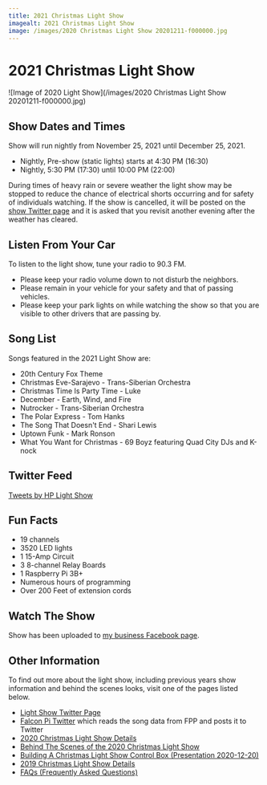 ```yaml
---
title: 2021 Christmas Light Show
imagealt: 2021 Christmas Light Show
image: /images/2020 Christmas Light Show 20201211-f000000.jpg
---
```


# 2021 Christmas Light Show

![Image of 2020 Light Show](/images/2020 Christmas Light Show 20201211-f000000.jpg)

## Show Dates and Times

Show will run nightly from November 25, 2021 until December 25, 2021.

* Nightly, Pre-show (static lights) starts at 4:30 PM (16:30)
* Nightly, 5:30 PM (17:30) until 10:00 PM (22:00)

During times of heavy rain or severe weather the light show may be stopped to reduce the
chance of electrical shorts occurring and for safety of individuals watching.
If the show is cancelled, it will be posted on the
<a href="https://twitter.com/hplightshow" target="_blank">show Twitter page</a> and
it is asked that you revisit another evening after the weather has cleared.

## Listen From Your Car

To listen to the light show, tune your radio to 90.3 FM.

* Please keep your radio volume down to not disturb the neighbors.
* Please remain in your vehicle for your safety and that of passing vehicles.
* Please keep your park lights on while watching the show so that you are visible to other
drivers that are passing by.

## Song List 

Songs featured in the 2021 Light Show are:

* 20th Century Fox Theme
* Christmas Eve-Sarajevo - Trans-Siberian Orchestra
* Christmas Time Is Party Time - Luke
* December - Earth, Wind, and Fire
* Nutrocker - Trans-Siberian Orchestra
* The Polar Express - Tom Hanks
* The Song That Doesn't End - Shari Lewis
* Uptown Funk - Mark Ronson
* What You Want for Christmas - 69 Boyz featuring Quad City DJs and K-nock

## Twitter Feed

<a class="twitter-timeline" data-lang="en" data-height="500" data-theme="dark"
    href="https://twitter.com/hplightshow?ref_src=twsrc%5Etfw">Tweets by HP Light Show</a>
<script async src="https://platform.twitter.com/widgets.js" charset="utf-8"></script>

## Fun Facts

* 19 channels
* 3520 LED lights
* 1 15-Amp Circuit
* 3 8-channel Relay Boards
* 1 Raspberry Pi 3B+
* Numerous hours of programming
* Over 200 Feet of extension cords

## Watch The Show

Show has been uploaded to 
<a href="https://www.facebook.com/rhtservicesllc/videos/2073498876141462" target="_blank">my business Facebook page</a>.

## Other Information

To find out more about the light show, including previous years show information and behind the
scenes looks, visit one of the pages listed below.

* <a href="https://twitter.com/hplightshow" target="_blank">Light Show Twitter Page</a>
* [Falcon Pi Twitter](/projects/falcon-pi-twitter) which reads the song data from FPP and posts it to Twitter
* [2020 Christmas Light Show Details](/projects/christmas-light-show/2020christmas)
* <a href="https://www.youtube.com/watch?v=5sm_wmnRPDs" target="_blank">Behind The Scenes of the 2020 Christmas Light Show</a>
* [Building A Christmas Light Show Control Box (Presentation 2020-12-20)](/projects/christmas-light-show/presentation20201220)
* [2019 Christmas Light Show Details](/projects/christmas-light-show/2019christmas)
* [FAQs (Frequently Asked Questions)](/projects/christmas-light-show/faq)


